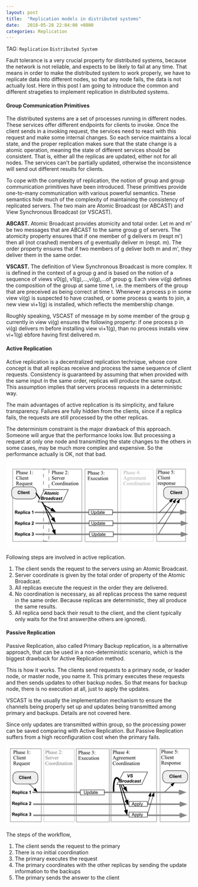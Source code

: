 ```yaml
---
layout: post
title:  "Replication models in distributed systems"
date:   2018-05-28 22:04:00 +0800
categories: Replication
---
```

TAG: `Replication` `Distributed System`

Fault tolerance is a very crucial property for distributed systems, because the network is not reliable, and expects to be likely to fail at any time. That means in order to make the distributed system to work properly, we have to replicate data into different nodes, so that any node fails, the data is not actually lost. Here in this post I am going to introduce the common and different strageties to implement replication in distributed systems.

#### Group Communication Primitives

The distributed systems are a set of processes running in different nodes. These services offer different endpoints for clients to invoke. Once the client sends in a invoking request, the services need to react with this request and make some internal changes. So each service maintains a local state, and the proper replication makes sure that the state change is a atomic operation, meaning the state of different services should be consistent. That is, either all the replicas are updated, either not for all nodes. The services can't be partially updated, otherwise the inconsistence will send out different results for clients. 

To cope with the complexity of replication, the notion of group and group communication primitives have been introduced. These primitives provide one-to-many communication with various powerful semantics. These semantics hide much of the complexity of maintaining the consistency of replicated servers. The two main are Atomic Broadcast (or ABCAST) and View Synchronous Broadcast (or VSCAST). 

**ABCAST.** Atomic Broadcast provides atomicity and total order. Let m and m' be two messages that are ABCAST to the same group g of servers. The atomicity property ensures that if one member of g delivers m (respt m') then all (not crashed) members of g eventually deliver m (respt. m). The order property ensures that if two members of g deliver both m and m', they deliver them in the same order.

**VSCAST.** The definition of View Synchronous Broadcast is more complex. It is defined in the context of a group g and is based on the notion of a sequence of views v0(g), v1(g),...,vi(g),...of group g. Each view vi(g) defines the composition of the group at same time t, i.e. the members of the group that are preceived as being correct at time t. Whenever a process p in some view vi(g) is suspected to have crashed, or some process q wants to join, a new view vi+1(g) is installed, which reflects the membership change.

Roughly speaking, VSCAST of message m by some member of the group g currently in view vi(g) ensures the following property: if one process p in vi(g) delivers m before installing view vi+1(g), than no process installs view vi+1(g) ebfore having first delivered m.

#### Active Replication

Active replication is a decentralized replication technique, whose core concept is that all replicas receive and process the same sequence of client requests. Consistency is guaranteed by assuming that when provided with the same input in the same order, replicas will produce the same output. This assumption implies that servers process requests in a deterministic way.

The main advantages of active replication is its simplicity, and failure transparency. Failures are fully hidden from the clients, since if a replica fails, the requests are still processed by the other replicas.

The determinism constraint is the major drawback of this approach. Someone will argue that the performance looks low. But processing a request at only one node and transmitting the state changes to the others in some cases, may be much more complex and expensive. So the performance actually is OK, not that bad.

![Active Replication](https://raw.githubusercontent.com/ywchang/ywchang.github.io/master/_imgs/active-replication.png)

Following steps are involved in active replication. 

1. The client sends the request to the servers using an Atomic Broadcast.
2. Server coordinate is given by the total order of property of the Atomic Broadcast.
3. All replicas execute the request in the order they are delivered. 
4. No coordination is necessary, as all replicas process the same request in the same order. Because replicas are deterministic, they all produce the same results.
5. All replica send back their result to the client, and the client typically only waits for the first answer(the others are ignored). 

#### Passive Replication

Passive Replication, also called Primary Backup replication, is a alternative approach, that can be used in a non-deterministic scenario, which is the biggest drawback for Active Replication method.

This is how it works. The clients send requests to a primary node, or leader node, or master node, you name it. This primary executes these requests and then sends updates to other backup nodes. So that means for backup node, there is no execution at all, just to apply the updates.

VSCAST is the usually the implementation mechanism to ensure the channels being properly set up and updates being transmitted among primary and backups. Details are not covered here.

Since only updates are transmitted within group, so the processing power can be saved comparing with Active Replication. But Passive Replication suffers from a high reconfiguration cost when the primary fails.

![Passive Replication Steps](https://raw.githubusercontent.com/ywchang/ywchang.github.io/master/_imgs/passive-replication.png)

The steps of the workflow,

1. The client sends the request  to the primary
2. There is no initial coordination
3. The primary executes the request
4. The primary coordinates with the other replicas by sending the update information to the backups
5. The primary sends the answer to the client